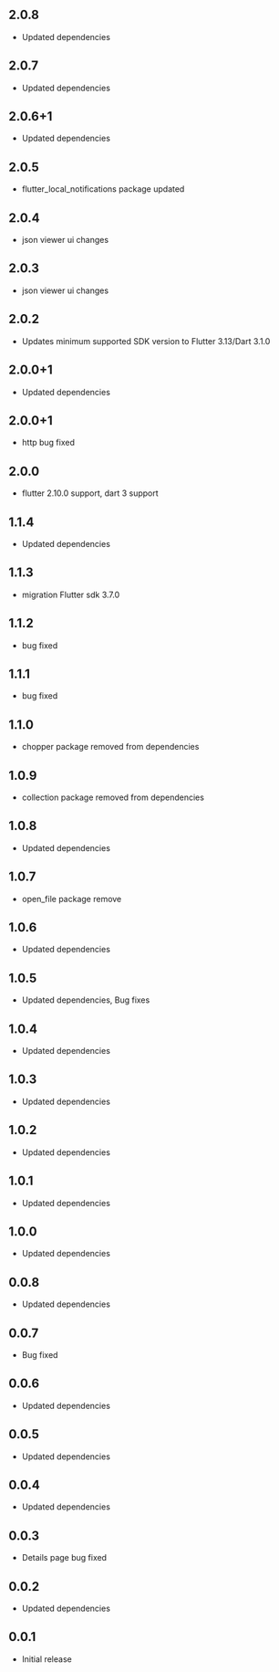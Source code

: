 ## 2.0.8

* Updated dependencies

## 2.0.7

* Updated dependencies

## 2.0.6+1

* Updated dependencies

## 2.0.5

* flutter_local_notifications package updated

## 2.0.4

* json viewer ui changes

## 2.0.3

* json viewer ui changes

## 2.0.2

* Updates minimum supported SDK version to Flutter 3.13/Dart 3.1.0

## 2.0.0+1

* Updated dependencies

## 2.0.0+1

* http bug fixed

## 2.0.0

* flutter 2.10.0 support, dart 3 support

## 1.1.4

* Updated dependencies

## 1.1.3

* migration Flutter sdk 3.7.0

## 1.1.2

* bug fixed

## 1.1.1

* bug fixed

## 1.1.0

* chopper package removed from dependencies

## 1.0.9

* collection package removed from dependencies

## 1.0.8

* Updated dependencies

## 1.0.7

* open_file package remove

## 1.0.6

* Updated dependencies

## 1.0.5

* Updated dependencies, Bug fixes

## 1.0.4

* Updated dependencies

## 1.0.3

* Updated dependencies

## 1.0.2

* Updated dependencies

## 1.0.1

* Updated dependencies

## 1.0.0

* Updated dependencies

## 0.0.8

* Updated dependencies

## 0.0.7

* Bug fixed

## 0.0.6

* Updated dependencies

## 0.0.5

* Updated dependencies

## 0.0.4

* Updated dependencies

## 0.0.3

* Details page bug fixed

## 0.0.2

* Updated dependencies

## 0.0.1

* Initial release
